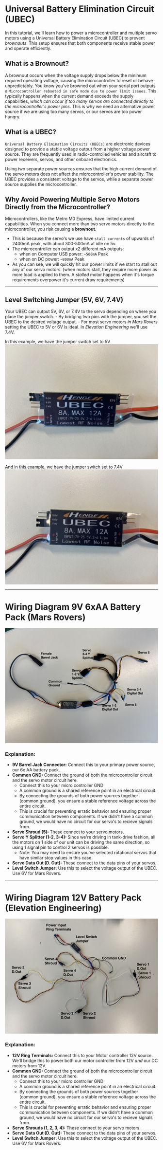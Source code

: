 # Universal Battery Elimination Circuit (UBEC)

In this tutorial, we'll learn how to power a microcontroller and multiple servo motors using a Universal Battery Elimination Circuit (UBEC) to prevent *brownouts*. This setup ensures that both components receive stable power and operate efficiently.

## What is a Brownout?

A brownout occurs when the voltage supply drops below the minimum required operating voltage, causing the microcontroller to reset or behave unpredictably. You know you've browned out when your serial port outputs a `Microcontroller rebooted in safe mode due to power limit issues`. This typically happens when the current demand exceeds the supply capabilities, *which can occur if too many servos are connected directly to the microcontroller's power pins*. This is why we need an alternative power source if we are using too many servos, or our servos are too power hungry. 

## What is a UBEC?

`Universal Battery Elimination Circuits (UBECs)` are electronic devices designed to provide a stable voltage output from a higher voltage power source. They are frequently used in radio-controlled vehicles and aircraft to power receivers, servos, and other onboard electronics.

Using two separate power sources ensures that the high current demand of the servo motors does not affect the microcontroller's power stability. The UBEC provides a consistent voltage to the servos, while a separate power source supplies the microcontroller.

## Why Avoid Powering Multiple Servo Motors Directly from the Microcontroller?

Microcontrollers, like the Metro M0 Express, have limited current capabilities. When you connect more than two servo motors directly to the microcontroller, you risk causing a **brownout**. 
* This is because the servo's we use have `stall currents` of upwards of 2400mA peak, with about 300-500mA at idle on 5v.
* The microcontroller can output x2 different mA outputs:
    * when on Computer USB power: `~500mA` Peak
    * when on DC power: `~800mA` Peak
* As you can see, we will quickly hit our power limits if we start to stall out any of our servo motors. (when motors stall, they require more power as more load is applied to them. A *stalled* motor happens when it's torque requirements overpower it's current draw requirements)

---

## Level Switching Jumper (5V, 6V, 7.4V)
Your UBEC can output 5V, 6V, or 7.4V to the servo depending on where you place the jumper switch. 
    - By bridging two pins with the jumper, you set the UBEC to the desired voltage output. 
    - For most servo motors *in Mars Rovers* setting the UBEC to 5V or 6V is ideal. In *Elevation Engineering* we'll use 7.4V. 

In this example, we have the jumper switch set to 5V
![5v](UBEC_5.jpeg)

And in this example, we have the jumper switch set to 7.4V
![74](UBEC_74.jpeg)

---

# Wiring Diagram 9V 6xAA Battery Pack (Mars Rovers)

![9v](9V_harness.jpeg)

### Explanation:

- **9V Barrel Jack Connector:** Connect this to your primary power source, our 6x AA battery pack. 
- **Common GND:** Connect the ground of both the microcontroller circuit and the servo motor circuit here.
    - Connect this to your micro controller GND
    - A common ground is a shared reference point in an electrical circuit. 
    - By connecting the grounds of both power sources together (common ground), you ensure a stable reference voltage across the entire circuit. 
    - This is crucial for preventing erratic behavior and ensuring proper communication between components. If we didn't have a common ground, we would have no circuit for our servo's to recieve signals from. 
- **Servo Shroud (5):** These connect to your servo motors.
- **Servo Y Splitter (1-2, 3-4):** Since we're driving in tank-drive fashion, all the motors on 1 side of our unit can be driving the same direction, so using 1 signal pin to control 2 servos is possible. 
    - Note: You may need to ensure you've selected rotational servos that have similar stop values in this case. 
- **Servo Data Out (D. Out):** These connect to the data pins of your servos.
- **Level Switch Jumper:** Use this to select the voltage output of the UBEC. Use 6V for Mars Rovers. 

---

# Wiring Diagram 12V Battery Pack (Elevation Engineering)

![12v](12V_harness.jpeg)

### Explanation:

- **12V Ring Terminals:** Connect this to your Motor controller 12V source. We'll bridge this to power both our motor controller from 12V *and* our DC motors from 12V. 
- **Common GND:** Connect the ground of both the microcontroller circuit and the servo motor circuit here.
    - Connect this to your micro controller GND
    - A common ground is a shared reference point in an electrical circuit. 
    - By connecting the grounds of both power sources together (common ground), you ensure a stable reference voltage across the entire circuit. 
    - This is crucial for preventing erratic behavior and ensuring proper communication between components. If we didn't have a common ground, we would have no circuit for our servo's to recieve signals from. 
- **Servo Shrouds (1, 2, 3, 4):** These connect to your servo motors.
- **Servo Data Out (D. Out):** These connect to the data pins of your servos.
- **Level Switch Jumper:** Use this to select the voltage output of the UBEC. Use 6V for Mars Rovers. 

